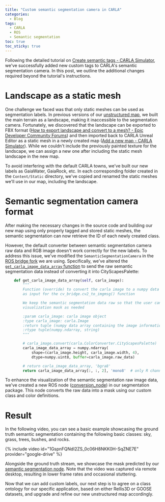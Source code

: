```yaml
---
title: "Custom semantic segmentation camera in CARLA"
categories:
  - Blog
tags:
  - CARLA
  - ROS
  - Semantic segmentation
toc: true
toc_sticky: true
---
```


Following the detailed tutorial on [Create semantic tags - CARLA Simulator](https://carla.readthedocs.io/en/latest/tuto_D_create_semantic_tags/), we've successfully added new custom tags to CARLA's semantic segmentation camera. In this post, we outline the additional changes required beyond the tutorial's instructions.

# Landscape as a static mesh

One challenge we faced was that only static meshes can be used as segmentation labels. In previous versions of our [unstructured map](https://github.com/RoboticsLabURJC/proyecto-GAIA/tree/main/Simulation/worlds/Unstructured), we built the main terrain as a landscape, making it inaccessible to the segmentation camera. Fortunately, we discovered that the landscape can be exported to FBX format ([How to export landscape and convert to a mesh? - Epic Developer Community Forums](https://forums.unrealengine.com/t/how-to-export-landscape-and-convert-to-a-mesh/211021/4)) and then imported back to CARLA Unreal Editor as a static mesh in a newly created map ([Add a new map - CARLA Simulator](https://carla.readthedocs.io/en/0.9.10/tuto_A_add_map/#import-binaries)). While we couldn't include the previously painted texture for the landscape, we can assign a new one after including the static mesh landscape in the new map.

To avoid interfering with the default CARLA towns, we've built our new labels as GaiaWater, GaiaRock, etc. In each corresponding folder created in the `Content/Static` directory, we've copied and renamed the static meshes we'll use in our map, including the landscape.

# Semantic segmentation camera format

After making the necessary changes in the source code and building our new map using only properly tagged and stored static meshes, the semantic segmentation can now retrieve the ID of each newly created class.

However, the default converter between semantic segmentation camera raw data and RGB image doesn't work correctly for the new labels. To address this issue, we've modified the `SemanticSegmentationCamera` in the [ROS bridge fork](https://github.com/ttgamage/carla-ros-bridge) we are using. Specifically, we've altered the [`get_carla_image_data_array` function](https://github.com/ttgamage/carla-ros-bridge/blob/c596934b430173a5713bc1ac191ff23ae8df9686/carla_ros_bridge/src/carla_ros_bridge/camera.py#L350) to send the raw semantic segmentation data instead of converting it into CityScapesPalette:

```python
    def get_carla_image_data_array(self, carla_image):
        """
        Function (override) to convert the carla image to a numpy data array
        as input for the cv_bridge.cv2_to_imgmsg() function

        We keep the semantic segmentation data raw so that the user can tune the
        visualization mask as needed

        :param carla_image: carla image object
        :type carla_image: carla.Image
        :return tuple (numpy data array containing the image information, encoding)
        :rtype tuple(numpy.ndarray, string)
        """

        # carla_image.convert(carla.ColorConverter.CityScapesPalette)
        carla_image_data_array = numpy.ndarray(
            shape=(carla_image.height, carla_image.width, 4),
            dtype=numpy.uint8, buffer=carla_image.raw_data)

        # return carla_image_data_array, 'bgra8'
        return carla_image_data_array[:, :, 2], 'mono8'  # only R channel contains info
```

To enhance the visualization of the semantic segmentation raw image data, we've created a new ROS node ([conversion_node](https://github.com/RoboticsLabURJC/proyecto-GAIA/blob/main/Simulation/ros_gaia/src/segmentation/segmentation/conversion_node.py)) in our segmentation package. This node converts the raw data into a mask using our custom class and color definitions.

# Result

In the following video, you can see a basic example showcasing the ground truth semantic segmentation containing the following basic classes: sky, grass, trees, bushes, and rocks.

{% include video id="1GspnFQNdI2ZS_0c06H8NKK0H-SqZNE7E" provider="google-drive" %}

Alongside the ground truth stream, we showcase the mask predicted by our [semantic segmentation node](https://roboticslaburjc.github.io/2024-phd-david-pascual/blog/ros-node-for-semantic-segmentation/). Note that the video was captured via remote desktop, resulting in lower frame rates and occasional stuttering.

Now that we can add custom labels, our next step is to agree on a class ontology for our specific application, based on either Rellis3D or GOOSE datasets, and upgrade and refine our new unstructured map accordingly.